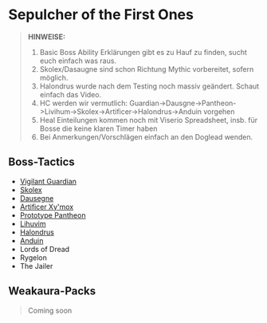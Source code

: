# Sepulcher of the First Ones

> **HINWEISE:** 
> 1. Basic Boss Ability Erklärungen gibt es zu Hauf zu finden, sucht euch einfach was raus.
> 2. Skolex/Dasaugne sind schon Richtung Mythic vorbereitet, sofern möglich.
> 3. Halondrus wurde nach dem Testing noch massiv geändert. Schaut einfach das Video.
> 4. HC werden wir vermutlich: Guardian->Dausgne->Pantheon->Livihum->Skolex->Artificer->Halondrus->Anduin vorgehen
> 5. Heal Einteilungen kommen noch mit Viserio Spreadsheet, insb. für Bosse die keine klaren Timer haben
> 6. Bei Anmerkungen/Vorschlägen einfach an den Doglead wenden.

## Boss-Tactics

- [Vigilant Guardian](guardian.md)
- [Skolex](skolex.md)
- [Dausegne](da_sausage.md)
- [Artificer Xy'mox](artificer.md)
- [Prototype Pantheon](pantheon.md)
- [Lihuvim](lihuvim.md)
- [Halondrus](halondrus.md)
- [Anduin](anduin.md)
- Lords of Dread
- Rygelon
- The Jailer

## Weakaura-Packs

> Coming soon